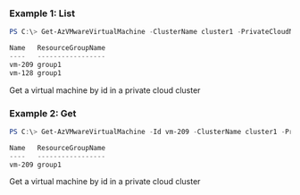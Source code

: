 ### Example 1: List
```powershell
PS C:\> Get-AzVMwareVirtualMachine -ClusterName cluster1 -PrivateCloudName cloud1 -ResourceGroupName group1

Name   ResourceGroupName
----   -----------------
vm-209 group1
vm-128 group1
```

Get a virtual machine by id in a private cloud cluster

### Example 2: Get
```powershell
PS C:\> Get-AzVMwareVirtualMachine -Id vm-209 -ClusterName cluster1 -PrivateCloudName cloud1 -ResourceGroupName group1

Name   ResourceGroupName
----   -----------------
vm-209 group1
```

Get a virtual machine by id in a private cloud cluster